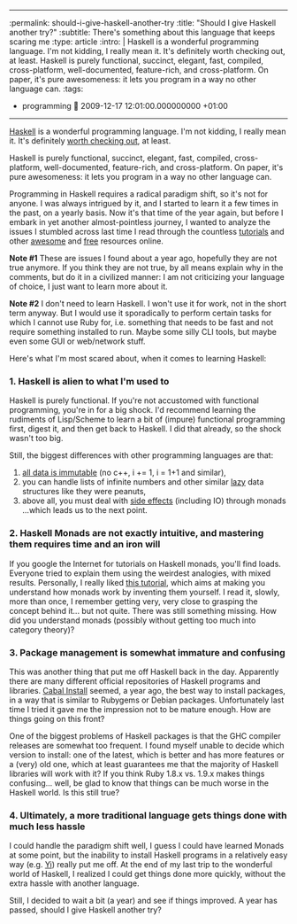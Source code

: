 -----
:permalink: should-i-give-haskell-another-try
:title: "Should I give Haskell another try?"
:subtitle: There's something about this language that keeps scaring me
:type: article
:intro: |
  Haskell is a wonderful programming language. I'm not kidding, I really mean it. It's definitely worth checking out, at least.
  Haskell is purely functional, succinct, elegant, fast, compiled, cross-platform, well-documented, feature-rich, and cross-platform. On paper, it's pure awesomeness: it lets you program in a way no other language can.
:tags:
- programming
:date: 2009-12-17 12:01:00.000000000 +01:00
-----

[Haskell](http://www.haskell.org) is a wonderful programming language. I'm not kidding, I really mean it. It's definitely [worth checking out](/articles/10-programming-languages), at least.

Haskell is purely functional, succinct, elegant, fast, compiled, cross-platform, well-documented, feature-rich, and cross-platform. On paper, it's pure awesomeness: it lets you program in a way no other language can.

Programming in Haskell requires a radical paradigm shift, so it's not for anyone. I was always intrigued by it, and I started to learn it a few times in the past, on a yearly basis. Now it's that time of the year again, but before I embark in yet another almost-pointless journey, I wanted to analyze the issues I stumbled across last time I read through the countless [tutorials](http://www.haskell.org/haskellwiki/Learning_Haskell) and other [awesome](http://learnyouahaskell.com/) and [free](http://book.realworldhaskell.org/read/) resources online.

**Note #1** These are issues I found about a year ago, hopefully they are not true anymore. If you think they are not true, by all means explain why in the comments, but do it in a civilized manner: I am not criticizing your language of choice, I just want to learn more about it.

**Note #2** I don't need to learn Haskell. I won't use it for work, not in the short term anyway. But I would use it sporadically to perform certain tasks for which I cannot use Ruby for, i.e. something that needs to be fast and not require something installed to run. Maybe some silly CLI tools, but maybe even some GUI or web/network stuff.

Here's what I'm most scared about, when it comes to learning Haskell:

### 1. Haskell is alien to what I'm used to

Haskell is purely functional. If you're not accustomed with functional programming, you're in for a big shock. I'd recommend learning the rudiments of Lisp/Scheme to learn a bit of (impure) functional programming first, digest it, and then get back to Haskell. I did that already, so the shock wasn't too big.

Still, the biggest differences with other programming languages are that:

1. [all data is immutable](http://www.haskell.org/haskellwiki/Functional_programming#Immutable_data) (no c++, i += 1, i = 1+1 and similar),
2. you can handle lists of infinite numbers and other similar [lazy](http://www.haskell.org/haskellwiki/Functional_programming#Lazy_evaluation) data structures like they were peanuts,
3. above all, you must deal with [side effects](http://www.haskell.org/haskellwiki/Functional_programming#Purity_and_effects) (including IO) through monads
...which leads us to the next point.

### 2. Haskell Monads are not exactly intuitive, and mastering them requires time and an iron will

If you google the Internet for tutorials on Haskell monads, you'll find loads. Everyone tried to explain them using the weirdest analogies, with mixed results. Personally, I really liked [this tutorial](http://blog.sigfpe.com/2006/08/you-could-have-invented-monads-and.html), which aims at making you understand how monads work by inventing them yourself. I read it, slowly, more than once, I remember getting very, very close to grasping the concept behind it... but not quite. There was still something missing. How did you understand monads (possibly without getting too much into category theory)?

### 3. Package management is somewhat immature and confusing

This was another thing that put me off Haskell back in the day. Apparently there are many different official repositories of Haskell programs and libraries. [Cabal Install](http://hackage.haskell.org/trac/hackage/wiki/CabalInstall) seemed, a year ago, the best way to install packages, in a way that is similar to Rubygems or Debian packages. Unfortunately last time I tried it gave me the impression not to be mature enough. How are things going on this front?

One of the biggest problems of Haskell packages is that the GHC compiler releases are somewhat too frequent. I found myself unable to decide which version to install: one of the latest, which is better and has more features or a (very) old one, which at least guarantees me that the majority of Haskell libraries will work with it? If you think Ruby 1.8.x vs. 1.9.x makes things confusing... well, be glad to know that things can be much worse in the Haskell world. Is this still true?

### 4. Ultimately, a more traditional language gets things done with much less hassle

I could handle the paradigm shift well, I guess I could have learned Monads at some point, but the inability to install Haskell programs in a relatively easy way (e.g. [Yi](http://www.haskell.org/haskellwiki/Yi#Installation)) really put me off. At the end of my last trip to the wonderful world of Haskell, I realized I could get things done more quickly, without the extra hassle with another language.

Still, I decided to wait a bit (a year) and see if things improved. A year has passed, should I give Haskell another try?
